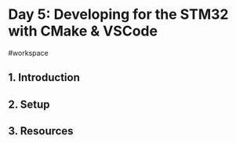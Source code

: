 # Day 5: Developing for the STM32 with CMake & VSCode 
#workspace 
## 1. Introduction

## 2. Setup 

## 3. Resources 